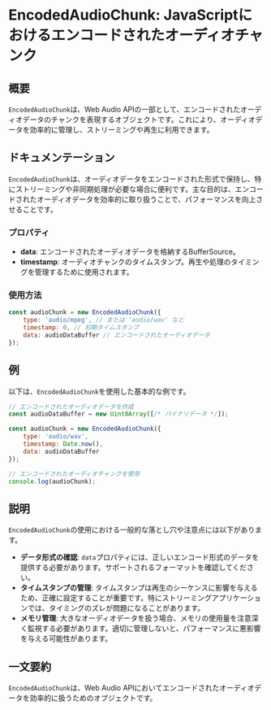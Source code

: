 <!--
Meta Description: # EncodedAudioChunk: JavaScriptにおけるエンコードされたオーディオチャンク ## 概要 `EncodedAudioChunk`は、Web Audio APIの一部として、エンコードされたオーディオデータのチャンクを表現するオブジェクトです。これにより、オーディオデータを...
Meta Keywords: encodedaudiochunk, audio, data, timestamp, const
-->

# EncodedAudioChunk: JavaScriptにおけるエンコードされたオーディオチャンク

## 概要
`EncodedAudioChunk`は、Web Audio APIの一部として、エンコードされたオーディオデータのチャンクを表現するオブジェクトです。これにより、オーディオデータを効率的に管理し、ストリーミングや再生に利用できます。

## ドキュメンテーション
`EncodedAudioChunk`は、オーディオデータをエンコードされた形式で保持し、特にストリーミングや非同期処理が必要な場合に便利です。主な目的は、エンコードされたオーディオデータを効率的に取り扱うことで、パフォーマンスを向上させることです。

### プロパティ
- **data**: エンコードされたオーディオデータを格納するBufferSource。
- **timestamp**: オーディオチャンクのタイムスタンプ。再生や処理のタイミングを管理するために使用されます。

### 使用方法
```javascript
const audioChunk = new EncodedAudioChunk({
    type: 'audio/mpeg', // または 'audio/wav' など
    timestamp: 0, // 初期タイムスタンプ
    data: audioDataBuffer // エンコードされたオーディオデータ
});
```

## 例
以下は、`EncodedAudioChunk`を使用した基本的な例です。

```javascript
// エンコードされたオーディオデータを作成
const audioDataBuffer = new Uint8Array([/* バイナリデータ */]);

const audioChunk = new EncodedAudioChunk({
    type: 'audio/wav',
    timestamp: Date.now(),
    data: audioDataBuffer
});

// エンコードされたオーディオチャンクを使用
console.log(audioChunk);
```

## 説明
`EncodedAudioChunk`の使用における一般的な落とし穴や注意点には以下があります。

- **データ形式の確認**: `data`プロパティには、正しいエンコード形式のデータを提供する必要があります。サポートされるフォーマットを確認してください。
- **タイムスタンプの管理**: タイムスタンプは再生のシーケンスに影響を与えるため、正確に設定することが重要です。特にストリーミングアプリケーションでは、タイミングのズレが問題になることがあります。
- **メモリ管理**: 大きなオーディオデータを扱う場合、メモリの使用量を注意深く監視する必要があります。適切に管理しないと、パフォーマンスに悪影響を与える可能性があります。

## 一文要約
`EncodedAudioChunk`は、Web Audio APIにおいてエンコードされたオーディオデータを効率的に扱うためのオブジェクトです。